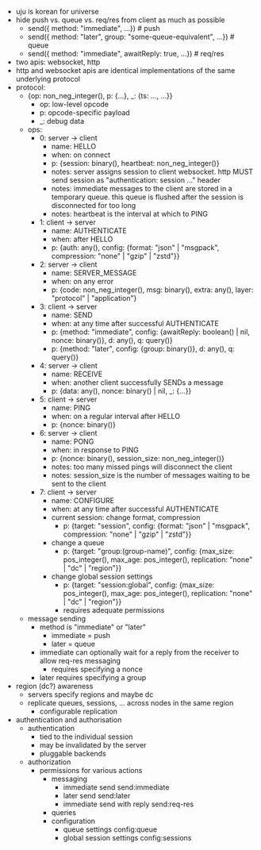 - uju is korean for universe
- hide push vs. queue vs. req/res from client as much as possible
  - send({ method: "immediate", ...}) # push
  - send({ method: "later", group: "some-queue-equivalent", ...}) # queue
  - send({ method: "immediate", awaitReply: true, ...}) # req/res
- two apis: websocket, http
- http and websocket apis are identical implementations of the same underlying protocol
- protocol:
  - {op: non_neg_integer(), p: {...}, _: {ts: ..., ...}}
    - op: low-level opcode
    - p: opcode-specific payload
    - _: debug data
  - ops:
    - 0: server -> client
      - name: HELLO
      - when: on connect
      - p: {session: binary(), heartbeat: non_neg_integer()}
      - notes: server assigns session to client websocket. http MUST send session as "authentication: session ..." header
      - notes: immediate messages to the client are stored in a temporary queue. this queue is flushed after the session is disconnected for too long
      - notes: heartbeat is the interval at which to PING
    - 1: client -> server
      - name: AUTHENTICATE
      - when: after HELLO
      - p: {auth: any(), config: {format: "json" | "msgpack", compression: "none" | "gzip" | "zstd"}}
    - 2: server -> client
      - name: SERVER_MESSAGE
      - when: on any error
      - p: {code: non_neg_integer(), msg: binary(), extra: any(), layer: "protocol" | "application"}
    - 3: client -> server
      - name: SEND
      - when: at any time after successful AUTHENTICATE
      - p: {method: "immediate", config: {awaitReply: boolean() | nil, nonce: binary()}, d: any(), q: query()}
      - p: {method: "later", config: {group: binary()}, d: any(), q: query()}
    - 4: server -> client
      - name: RECEIVE
      - when: another client successfully SENDs a message
      - p: {data: any(), nonce: binary() | nil, _: {...}}
    - 5: client -> server
      - name: PING
      - when: on a regular interval after HELLO
      - p: {nonce: binary()}
    - 6: server -> client
      - name: PONG
      - when: in response to PING
      - p: {nonce: binary(), session_size: non_neg_integer()}
      - notes: too many missed pings will disconnect the client
      - notes: session_size is the number of messages waiting to be sent to the client
    - 7: client -> server
      - name: CONFIGURE
      - when: at any time after successful AUTHENTICATE
      - current session: change format, compression
        - p: {target: "session", config: {format: "json" | "msgpack", compression: "none" | "gzip" | "zstd"}}
      - change a queue
        - p: {target: "group:(group-name)", config: {max_size: pos_integer(), max_age: pos_integer(), replication: "none" | "dc" | "region"}}
      - change global session settings
        - p: {target: "session:global", config: {max_size: pos_integer(), max_age: pos_integer(), replication: "none" | "dc" | "region"}}
        - requires adequate permissions
  - message sending
    - method is "immediate" or "later"
      - immediate = push
      - later = queue
    - immediate can optionally wait for a reply from the receiver to allow req-res messaging
      - requires specifying a nonce
    - later requires specifying a group
- region (dc?) awareness
  - servers specify regions and maybe dc
  - replicate queues, sessions, ... across nodes in the same region
    - configurable replication
- authentication and authorisation
  - authentication
    - tied to the individual session
    - may be invalidated by the server
    - pluggable backends
  - authorization
    - permissions for various actions
      - messaging
        - immediate send             send:immediate
        - later send                 send:later
        - immediate send with reply  send:req-res
      - queries
      - configuration
        - queue settings             config:queue
        - global session settings    config:sessions